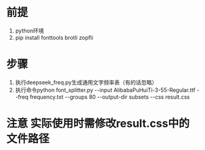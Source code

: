 # 前提
1. python环境
2. pip install fonttools brotli zopfli

# 步骤
1. 执行deepseek_freq.py生成通用文字频率表（有的话忽略）
2. 执行命令python font_splitter.py --input AlibabaPuHuiTi-3-55-Regular.ttf --freq frequency.txt --groups 80 --output-dir subsets --css result.css

# 注意 实际使用时需修改result.css中的文件路径

